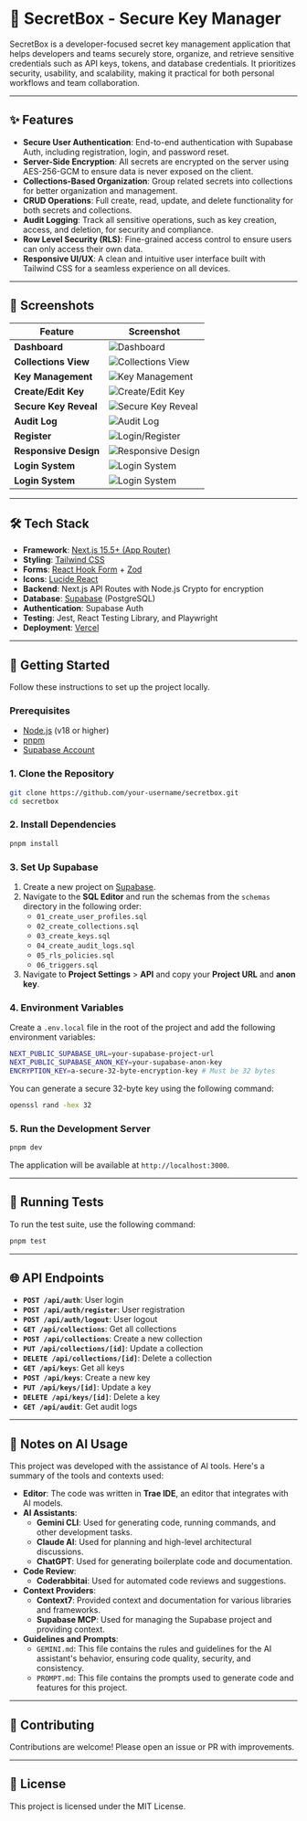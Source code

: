# 🔐 SecretBox - Secure Key Manager

SecretBox is a developer-focused secret key management application that helps developers and teams securely store, organize, and retrieve sensitive credentials such as API keys, tokens, and database credentials. It prioritizes security, usability, and scalability, making it practical for both personal workflows and team collaboration.

---

## ✨ Features

- **Secure User Authentication**: End-to-end authentication with Supabase Auth, including registration, login, and password reset.
- **Server-Side Encryption**: All secrets are encrypted on the server using AES-256-GCM to ensure data is never exposed on the client.
- **Collections-Based Organization**: Group related secrets into collections for better organization and management.
- **CRUD Operations**: Full create, read, update, and delete functionality for both secrets and collections.
- **Audit Logging**: Track all sensitive operations, such as key creation, access, and deletion, for security and compliance.
- **Row Level Security (RLS)**: Fine-grained access control to ensure users can only access their own data.
- **Responsive UI/UX**: A clean and intuitive user interface built with Tailwind CSS for a seamless experience on all devices.

---

## 📸 Screenshots

| Feature | Screenshot |
| --- | --- |
| **Dashboard** | ![Dashboard](screenshots/Project-14.png) |
| **Collections View** | ![Collections View](screenshots/Project-15.png) |
| **Key Management** | ![Key Management](screenshots/Key%20management.png) |
| **Create/Edit Key** | ![Create/Edit Key](screenshots/Project-4.png) |
| **Secure Key Reveal** | ![Secure Key Reveal](screenshots/Project-5.png) |
| **Audit Log** | ![Audit Log](screenshots/Project-6.png) |
| **Register** | ![Login/Register](screenshots/Project-12.png) |
| **Responsive Design** | ![Responsive Design](screenshots/Project-8.png) |
| **Login System** | ![Login System](screenshots/Project-screen-9.png) |
| **Login System** | ![Login System](screenshots/Project-screen-10.png) |

---

## 🛠️ Tech Stack

- **Framework**: [Next.js 15.5+ (App Router)](https://nextjs.org/)
- **Styling**: [Tailwind CSS](https://tailwindcss.com/)
- **Forms**: [React Hook Form](https://react-hook-form.com/) + [Zod](https://zod.dev/)
- **Icons**: [Lucide React](https://lucide.dev/)
- **Backend**: Next.js API Routes with Node.js Crypto for encryption
- **Database**: [Supabase](https://supabase.com/) (PostgreSQL)
- **Authentication**: Supabase Auth
- **Testing**: Jest, React Testing Library, and Playwright
- **Deployment**: [Vercel](https://vercel.com/)

---

## 🚀 Getting Started

Follow these instructions to set up the project locally.

### Prerequisites

- [Node.js](https://nodejs.org/en/) (v18 or higher)
- [pnpm](https://pnpm.io/)
- [Supabase Account](https://supabase.com/)

### 1. Clone the Repository

```bash
git clone https://github.com/your-username/secretbox.git
cd secretbox
```

### 2. Install Dependencies

```bash
pnpm install
```

### 3. Set Up Supabase

1.  Create a new project on [Supabase](https://supabase.com/).
2.  Navigate to the **SQL Editor** and run the schemas from the `schemas` directory in the following order:
    - `01_create_user_profiles.sql`
    - `02_create_collections.sql`
    - `03_create_keys.sql`
    - `04_create_audit_logs.sql`
    - `05_rls_policies.sql`
    - `06_triggers.sql`
3.  Navigate to **Project Settings** > **API** and copy your **Project URL** and **anon key**.

### 4. Environment Variables

Create a `.env.local` file in the root of the project and add the following environment variables:

```bash
NEXT_PUBLIC_SUPABASE_URL=your-supabase-project-url
NEXT_PUBLIC_SUPABASE_ANON_KEY=your-supabase-anon-key
ENCRYPTION_KEY=a-secure-32-byte-encryption-key # Must be 32 bytes
```

You can generate a secure 32-byte key using the following command:

```bash
openssl rand -hex 32
```

### 5. Run the Development Server

```bash
pnpm dev
```

The application will be available at `http://localhost:3000`.

---

## 🧪 Running Tests

To run the test suite, use the following command:

```bash
pnpm test
```

---

## 🌐 API Endpoints

- **`POST /api/auth`**: User login
- **`POST /api/auth/register`**: User registration
- **`POST /api/auth/logout`**: User logout
- **`GET /api/collections`**: Get all collections
- **`POST /api/collections`**: Create a new collection
- **`PUT /api/collections/[id]`**: Update a collection
- **`DELETE /api/collections/[id]`**: Delete a collection
- **`GET /api/keys`**: Get all keys
- **`POST /api/keys`**: Create a new key
- **`PUT /api/keys/[id]`**: Update a key
- **`DELETE /api/keys/[id]`**: Delete a key
- **`GET /api/audit`**: Get audit logs

---

## 🤖 Notes on AI Usage

This project was developed with the assistance of AI tools. Here's a summary of the tools and contexts used:

*   **Editor**: The code was written in **Trae IDE**, an editor that integrates with AI models.
*   **AI Assistants**:
    *   **Gemini CLI**: Used for generating code, running commands, and other development tasks.
    *   **Claude AI**: Used for planning and high-level architectural discussions.
    *   **ChatGPT**: Used for generating boilerplate code and documentation.
*   **Code Review**:
    *   **Coderabbitai**: Used for automated code reviews and suggestions.
*   **Context Providers**:
    *   **Context7**: Provided context and documentation for various libraries and frameworks.
    *   **Supabase MCP**: Used for managing the Supabase project and providing context.
*   **Guidelines and Prompts**:
    *   `GEMINI.md`: This file contains the rules and guidelines for the AI assistant's behavior, ensuring code quality, security, and consistency.
    *   `PROMPT.md`: This file contains the prompts used to generate code and features for this project.

---

## 🤝 Contributing

Contributions are welcome! Please open an issue or PR with improvements.

---

## 📜 License

This project is licensed under the MIT License.